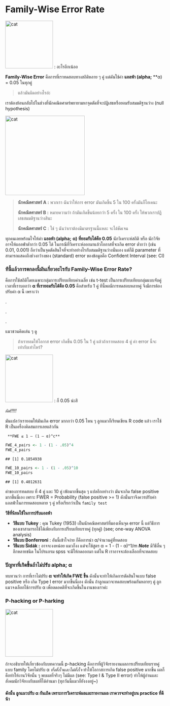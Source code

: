 # Family-Wise Error Rate


<img src="https://github.com/amaiesc/study_r/blob/master/pics/cat_meditate.png?raw=true" alt="cat" style="width:150;height:150px;">  
: อะไรอีกเน้ออ


**Family-Wise Error** คือการที่เราทดสอบทางสถิติหลาย ๆ คู่ แต่ดันใช้ค่า **แอลฟ่า (alpha;** **α) = 0.05 ในทุกคู่

> แล้วมันผิดอย่างไรอ่ะ

เราต้องย้อนกลับไปในช่วงที่นักคณิตศาตร์พยายามหาจุดตัดที่จะปฎิเสธหรือยอมรับสมมติฐานว่าง (null hypothesis)

<img src="https://github.com/amaiesc/study_r/blob/master/pics/P-2.png?raw=true" alt="cat" style="width:250;height:250px;">

> **นักคณิตศาสตร์ A :** พวกเรา ฉันว่าให้การ error มันเกิดขึ้น 5 ใน 100
> ครั้งมันก็โอเคนะ
>
> **นักคณิตศาสตร์ B :** หมายความว่า ถ้ามันเกิดขึ้นน้อยกว่า 5 ครั้ง ใน
> 100 ครั้ง ให้พวกเราปฎิเสธสมมติฐานว่างสินะ
>
> **นักคณิตศาสตร์ C** : ใช่ ๆ ฉันว่าเราต้องมีมาตรฐานนี้แหละ จะได้ชัดเจน
> 

ทุกคนเลยพร้อมใจให้ค่า **แอลฟ่า (alpha;** **α) ที่ยอมรับได้คือ 0.05** นักวิเคราะห์สถิติ หรือ นักวิจัยอาจให้แอลฟ่าต่ำกว่า 0.05 ได้
ในกรณีที่วิเคราะห์ออกมาแล้วโอกาสที่จะเกิด error ต่ำกว่า (เช่น 0.01, 0.001) ถือว่าเป็นจุดตัดสินใจที่จะทำอย่างไรกับสมมติฐานว่างนั่นเอง แต่ก็มี parameter ที่สามารถแสดงถึงช่วงกว้างของ (standard) error ของข้อมูลคือ Confident Interval (see: CI)


### ทีนี้แล้วการตกลงนี้มันเกี่ยวอะไรกับ Family-Wise Error Rate?

คือการใช้สถิติโดยเฉพาะกลุ่มการเปรียบเทียบค่าเฉลี่ย เช่น t-test เป็นการเปรียบเทียบกลุ่มแบบจับคู่ เวลาที่เราบอกว่า **α ที่เรายอมรับได้คือ 0.05** คือสำหรับ 1 คู่ ทีนี้พอมีการทดสอบหลายคู่ จึงมีการต้องปรับค่า α
นี้ เพราะว่า

.

.

.

แมวชวนคิดเล่น ๆ ดู

> ถ้าเรายอมให้โอกาส error เกิดขึ้น 0.05 ใน 1 คู่ แล้วถ้าเราทดสอบ 4 คู่
> ค่า error นี้จะเท่ากับเท่าไหร่?

<img src="https://github.com/amaiesc/study_r/blob/master/pics/cat_meditate.png?raw=true" alt="cat" style="width:150;height:150px;">  
: ก็ 0.05 น่ะสิ

*ผิด!!!!!*

มันแปลว่าเรายอมให้มันเกิด error มากกว่า 0.05 ไหน ๆ ลูกแมวก็เรียนเขียน R code แล้ว เราใช้ R เป็นเครื่องคิดสมการเลยแล้วกัน

     **FWE ≤ 1 – (1 – α)^c**

``` r
FWE_4_pairs <- 1 - (1 - .05)^4
FWE_4_pairs
```


    ## [1] 0.1854938

``` r
FWE_10_pairs <- 1 - (1 - .05)^10
FWE_10_pairs
```


    ## [1] 0.4012631


ค่าของการทดสอบ ที่ 4 คู่ และ 10 คู่ เฟ้อมากขึ้นสุด ๆ แปลอีกอย่างว่า มันจะเกิด false positive มากขึ้นนี่เอง เพราะ FWER = Probability (false positive >= 1) ดังนั้นเราจึงควรปรับค่าแอลฟ่าในการทดสอบหลาย ๆ คู่ หรือเรียกว่าเป็น `family test`

**วิธีที่นิยมใช้ในการปรับแอลฟ่า**

-   **วิธีแบบ Tukey** : คุณ Tukey (1953) เป็นนักคณิตศาสตร์ที่มองเห็นจุด
    error นี้ แต่วิธีการของเขาสามารถใช้ได้เพียงกับการเปรียบเทียบรายคู่
    (ทุกคู่) (see; one-way ANOVA analysis)
-   **วิธีแบบ Bonferroni** : อันนี้เข้าใจง่าย ก็คือการนำ
    α/จำนวนคู่ที่ทดสอบ
-   **วิธีแบบ Šidák :** อาจจะงงหน่อย แมวก็งง แต่จะใช้สูตร α = 1 - (1 -
    α)^1/m
    ***Note*** มีวิธีอื่น ๆ อีกหลายชนิด ในโปรแกรม spss จะมีให้กดออกมา
    แต่ใน R เราอาจจะต้องเลือกที่จะทดสอบ


### ปัญหาที่เกิดขึ้นถ้าไม่ปรับ **alpha; α**

ทบทวนว่า การที่เราไม่ปรับ **α จะทำให้เกิด FWE ขึ้น** ดังนั้นจะทำให้เกิดการตัดสินใจแบบ false positive หรือ เกิด Type I error มากขึ้นนี่เอง ดังนั้น ถ้าลูกแมวจะทดสอบพร้อมกันหลายๆ คู่ ลูกแมวจงเลือกใช้การปรับ α เพื่อลดอคติที่จะเกิดขึ้นในงานของเราค่ะ

### P-hacking or P-harking

<img src="https://github.com/amaiesc/study_r/blob/master/pics/P.png?raw=true" alt="cat" style="width:150;height:150px;">


ถ้าจะอธิบายให้เกี่ยวข้องกับบทความนี้ p-hacking คือการที่ผู้วิจัยรายงานผลการเปรียบเทียบรายคู่แบบ family โดยไม่ปรับ α *ทั้งตั้งใจและไม่ตั้งใจ* ทำให้โอกาสการเกิด false positive มากขึ้น ผลก็คือทำให้งานวิจัยนั้น ๆ พบผลที่จริงๆ ไม่มีผล (see: Type I & Type II error) ทำให้ผู้อ่านและสังคมนักวิจัยงงกับผลที่ได้อ่านมา (ทุกวันนี้แมวก็ยังงงอยู่~)


#### ดังนั้น ลูกแมวปรับ **α กันเถิด เพราะการวิเคราะห์ผลและรายงานผล เราควรจะทำอยู่บน practice ที่ดีน้า**
